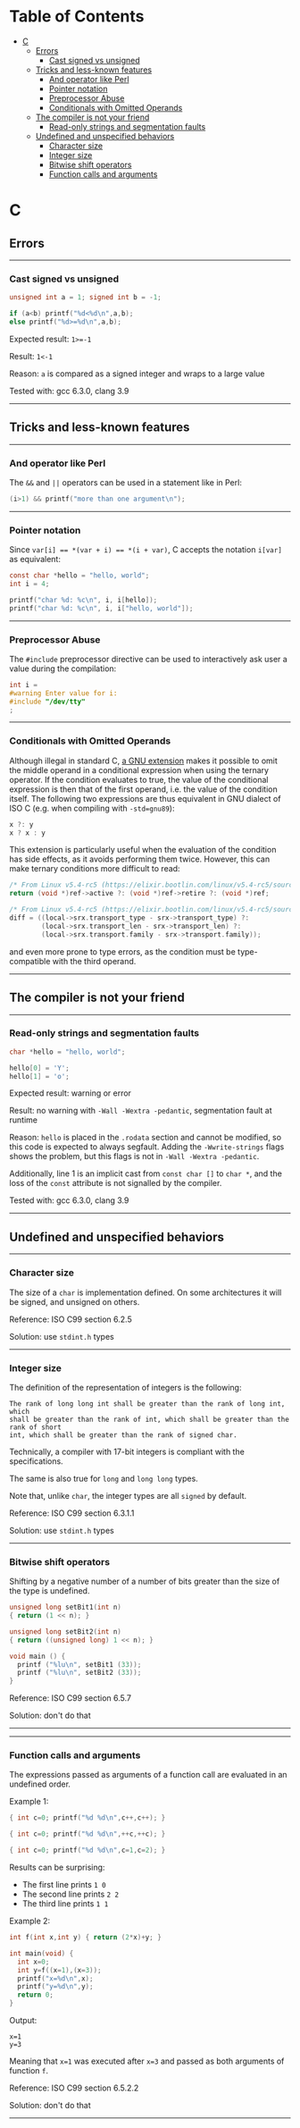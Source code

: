 Table of Contents
=================

   * [C](#c)
      * [Errors](#errors)
         * [Cast signed vs unsigned](#cast-signed-vs-unsigned)
      * [Tricks and less-known features](#tricks-and-less-known-features)
         * [And operator like Perl](#and-operator-like-perl)
         * [Pointer notation](#pointer-notation)
         * [Preprocessor Abuse](#preprocessor-abuse)
         * [Conditionals with Omitted Operands](#conditionals-with-omitted-operands)
      * [The compiler is not your friend](#the-compiler-is-not-your-friend)
         * [Read-only strings and segmentation faults](#read-only-strings-and-segmentation-faults)
      * [Undefined and unspecified behaviors](#undefined-and-unspecified-behaviors)
         * [Character size](#character-size)
         * [Integer size](#integer-size)
         * [Bitwise shift operators](#bitwise-shift-operators)
         * [Function calls and arguments](#function-calls-and-arguments)

# C

## Errors

---

### Cast signed vs unsigned

```c
unsigned int a = 1; signed int b = -1;

if (a<b) printf("%d<%d\n",a,b);
else printf("%d>=%d\n",a,b);
```

Expected result: `1>=-1`

Result: `1<-1`

Reason: `a` is compared as a signed integer and wraps to a large value

Tested with: gcc 6.3.0, clang 3.9

---






## Tricks and less-known features

---

### And operator like Perl

The `&&` and `||` operators can be used in a statement like in Perl:
```c
(i>1) && printf("more than one argument\n");
```
---

### Pointer notation

Since `var[i] == *(var + i) == *(i + var)`, C accepts the notation `i[var]` as
equivalent:

```c
const char *hello = "hello, world";
int i = 4;

printf("char %d: %c\n", i, i[hello]);
printf("char %d: %c\n", i, i["hello, world"]);
```
---

### Preprocessor Abuse


The `#include` preprocessor directive can be used to interactively ask user a
value during the compilation:
```c
int i =
#warning Enter value for i:
#include "/dev/tty"
;
```
---

### Conditionals with Omitted Operands

Although illegal in standard C, [a GNU extension](https://gcc.gnu.org/onlinedocs/gcc/Conditionals.html) makes it possible to omit the middle operand in a conditional expression when using the ternary operator. If the condition evaluates to true, the value of the conditional expression is then that of the first operand, i.e. the value of the condition itself. The following two expressions are thus equivalent in GNU dialect of ISO C (e.g. when compiling with `-std=gnu89`):
```c
x ?: y
x ? x : y
```

This extension is particularly useful when the evaluation of the condition has side effects, as it avoids performing them twice. However, this can make ternary conditions more difficult to read:
```c
/* From Linux v5.4-rc5 (https://elixir.bootlin.com/linux/v5.4-rc5/source/drivers/gpu/drm/i915/i915_active.c#L80) */
return (void *)ref->active ?: (void *)ref->retire ?: (void *)ref;

/* From Linux v5.4-rc5 (https://elixir.bootlin.com/linux/v5.4-rc5/source/net/rxrpc/local_object.c#L39) */
diff = ((local->srx.transport_type - srx->transport_type) ?:
        (local->srx.transport_len - srx->transport_len) ?:
        (local->srx.transport.family - srx->transport.family));
```
and even more prone to type errors, as the condition must be type-compatible with the third operand.

---



## The compiler is not your friend

---

### Read-only strings and segmentation faults

```c
char *hello = "hello, world";

hello[0] = 'Y';
hello[1] = 'o';
```

Expected result: warning or error

Result: no warning with `-Wall -Wextra -pedantic`, segmentation fault at runtime

Reason: `hello` is placed in the `.rodata` section and cannot be modified, so
this code is expected to always segfault. Adding the `-Wwrite-strings` flags
shows the problem, but this flags is not in `-Wall -Wextra -pedantic`.

Additionally, line 1 is an implicit cast from `const char []` to `char *`, and
the loss of the `const` attribute is not signalled by the compiler.

Tested with: gcc 6.3.0, clang 3.9

---



## Undefined and unspecified behaviors

---

### Character size

The size of a `char` is implementation defined. On some architectures it will be signed, and unsigned on others.

Reference: ISO C99 section 6.2.5

Solution: use `stdint.h` types

---

### Integer size

The definition of the representation of integers is the following:

```
The rank of long long int shall be greater than the rank of long int, which
shall be greater than the rank of int, which shall be greater than the rank of short
int, which shall be greater than the rank of signed char.
```

Technically, a compiler with 17-bit integers is compliant with the specifications.

The same is also true for `long` and `long long` types.

Note that, unlike `char`, the integer types are all `signed` by default.

Reference: ISO C99 section 6.3.1.1

Solution: use `stdint.h` types

---

### Bitwise shift operators

Shifting by a negative number of a number of bits greater than the size of the type is undefined.

```c
unsigned long setBit1(int n)
{ return (1 << n); }

unsigned long setBit2(int n)
{ return ((unsigned long) 1 << n); }

void main () {
  printf ("%lu\n", setBit1 (33));
  printf ("%lu\n", setBit2 (33));
}
```

Reference: ISO C99 section 6.5.7

Solution: don't do that

---

---

### Function calls and arguments

The expressions passed as arguments of a function call are evaluated in an undefined order.

Example 1:
```c
{ int c=0; printf("%d %d\n",c++,c++); }

{ int c=0; printf("%d %d\n",++c,++c); }

{ int c=0; printf("%d %d\n",c=1,c=2); }
```

Results can be surprising:

- The first line prints `1 0`
- The second line prints `2 2`
- The third line prints `1 1`




Example 2:
```c
int f(int x,int y) { return (2*x)+y; }

int main(void) {
  int x=0;
  int y=f((x=1),(x=3));
  printf("x=%d\n",x);
  printf("y=%d\n",y);
  return 0;
}
```

Output:
```
x=1
y=3
```
Meaning that `x=1` was executed after `x=3` and passed as both arguments of function `f`.

Reference: ISO C99 section 6.5.2.2

Solution: don't do that

---

